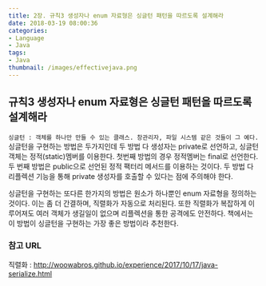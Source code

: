 ```yaml
---
title: 2장. 규칙3 생성자나 enum 자료형은 싱글턴 패턴을 따르도록 설계해라
date: 2018-03-19 08:00:36
categories:
- Language
- Java
tags:
- Java
thumbnail: /images/effectivejava.png
---
```

## 규칙3 생성자나 enum 자료형은 싱글턴 패턴을 따르도록 설계해라
`싱글턴 : 객체를 하나만 만들 수 있는 클래스. 창관리자, 파일 시스템 같은 것들이 그 예다.`
 싱글턴을 구현하는 방법은 두가지인데 두 방법 다 생성자는 private로 선언하고, 싱글턴 객체는 정적(static)멤버를 이용한다. 첫번째 방법의 경우 정적멤버는 final로 선언한다. 두 번째 방법은 public으로 선언된 정적 팩터리 메서드를 이용하는 것이다. 두 방법 다 리플렉션 기능을 통해 private 생성자를 호출할 수 있다는 점에 주의해야 한다.

 싱글턴을 구현하는 또다른 한가지의 방법은 원소가 하나뿐인 enum 자료형을 정의하는 것이다. 이는 좀 더 간결하며, 직렬화가 자동으로 처리된다. 또한 직렬화가 복잡하게 이루어져도 여러 객체가 생길일이 없으며 리플렉션을 통한 공격에도 안전하다.
 책에서는 이 방법이 싱글턴을 구현하는 가장 좋은 방법이라 추천한다.

### 참고 URL
직렬화 : http://woowabros.github.io/experience/2017/10/17/java-serialize.html
